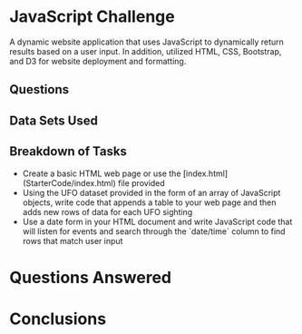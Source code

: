 # JavaScript Challenge
A dynamic website application that uses JavaScript to dynamically return results based on a user input.  In addition, utilized HTML, CSS, Bootstrap, and D3 for website deployment and formatting.
## Questions
## Data Sets Used
## Breakdown of Tasks
<ul>
  <li>Create a basic HTML web page or use the [index.html](StarterCode/index.html) file provided</li>
  <li>Using the UFO dataset provided in the form of an array of JavaScript objects, write code that appends a table to your web page and then adds new rows of data for each UFO sighting</li>
  <li>Use a date form in your HTML document and write JavaScript code that will listen for events and search through the `date/time` column to find rows that match user input</li>
</ul>

# Questions Answered
# Conclusions
